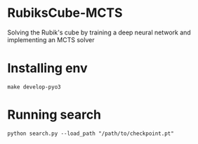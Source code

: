 # RubiksCube-MCTS
Solving the Rubik's cube by training a deep neural network and implementing an MCTS solver

# Installing env
```
make develop-pyo3
```
# Running search
```
python search.py --load_path "/path/to/checkpoint.pt"
```
